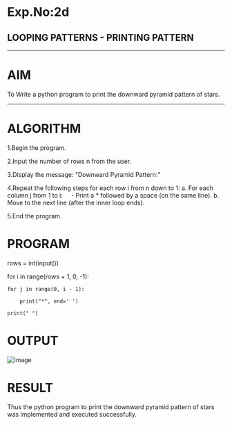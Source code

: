 # Exp.No:2d
## LOOPING PATTERNS - PRINTING PATTERN

---

# AIM  
To Write a python program  to print the downward pyramid pattern of stars.

---

# ALGORITHM

1.Begin the program.

2.Input the number of rows n from the user.

3.Display the message: "Downward Pyramid Pattern:"

4.Repeat the following steps for each row i from n down to 1:
a. For each column j from 1 to i:
    - Print a * followed by a space (on the same line).
b. Move to the next line (after the inner loop ends).

5.End the program.

# PROGRAM

rows = int(input())

for i in range(rows + 1, 0, -1):

    
    for j in range(0, i - 1):

        print("*", end=' ')
        
    print(" ")

# OUTPUT

 ![image](https://github.com/user-attachments/assets/c10908e1-e936-4f46-aab4-d5ae2d56ab14)


 # RESULT

 Thus the python program  to print the downward pyramid pattern of stars was implemented and executed successfully.
